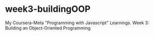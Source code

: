 # week3-buildingOOP
My Coursera-Meta "Programming with Javascript" Learnings. Week 3: Building an Object-Oriented Programming
